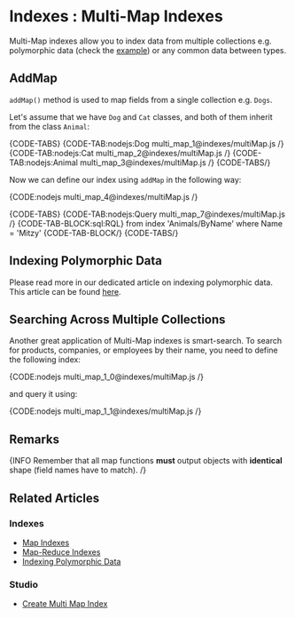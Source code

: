 # Indexes : Multi-Map Indexes

Multi-Map indexes allow you to index data from multiple collections e.g. polymorphic data (check the [example](../indexes/indexing-polymorphic-data)) or any common data between types.

## AddMap

`addMap()` method is used to map fields from a single collection e.g. `Dogs`.

Let's assume that we have `Dog` and `Cat` classes, and both of them inherit from the class `Animal`:

{CODE-TABS}
{CODE-TAB:nodejs:Dog multi_map_1@indexes/multiMap.js /}
{CODE-TAB:nodejs:Cat multi_map_2@indexes/multiMap.js /}
{CODE-TAB:nodejs:Animal multi_map_3@indexes/multiMap.js /}
{CODE-TABS/}

Now we can define our index using `addMap` in the following way:

{CODE:nodejs multi_map_4@indexes/multiMap.js /}

{CODE-TABS}
{CODE-TAB:nodejs:Query multi_map_7@indexes/multiMap.js /}
{CODE-TAB-BLOCK:sql:RQL}
from index 'Animals/ByName'
where Name = 'Mitzy'
{CODE-TAB-BLOCK/}
{CODE-TABS/}

## Indexing Polymorphic Data

Please read more in our dedicated article on indexing polymorphic data. This article can be found [here](../indexes/indexing-polymorphic-data).

## Searching Across Multiple Collections

Another great application of Multi-Map indexes is smart-search. To search for products, companies, or employees by their name, you need to define the following index:

{CODE:nodejs multi_map_1_0@indexes/multiMap.js /}

and query it using:

{CODE:nodejs multi_map_1_1@indexes/multiMap.js /}

## Remarks

{INFO Remember that all map functions **must** output objects with **identical** shape (field names have to match). /}

## Related Articles

### Indexes
- [Map Indexes](../indexes/map-indexes)
- [Map-Reduce Indexes](../indexes/map-reduce-indexes)
- [Indexing Polymorphic Data](../indexes/indexing-polymorphic-data)

### Studio
- [Create Multi Map Index](../studio/database/indexes/create-multi-map-index)
